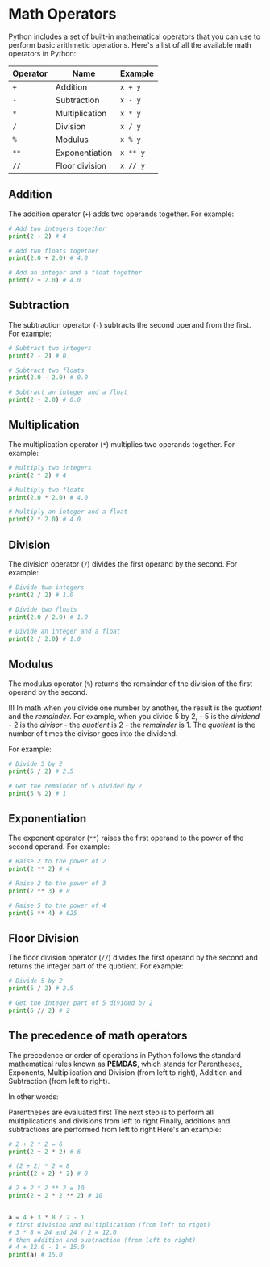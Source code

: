 # Math Operators

Python includes a set of built-in mathematical operators that you can use to perform basic arithmetic operations. Here's a list of all the available math operators in Python:

Operator | Name | Example
---------|------|--------
`+` | Addition | `x + y`
`-` | Subtraction | `x - y`
`*` | Multiplication | `x * y`
`/` | Division | `x / y`
`%` | Modulus | `x % y`
`**` | Exponentiation | `x ** y`
`//` | Floor division | `x // y`

## Addition

The addition operator (`+`) adds two operands together. For example:

```python {cmd="python3"}
# Add two integers together
print(2 + 2) # 4

# Add two floats together
print(2.0 + 2.0) # 4.0

# Add an integer and a float together
print(2 + 2.0) # 4.0
```

## Subtraction

The subtraction operator (`-`) subtracts the second operand from the first. For example:

```python {cmd="python3"}
# Subtract two integers
print(2 - 2) # 0

# Subtract two floats
print(2.0 - 2.0) # 0.0

# Subtract an integer and a float
print(2 - 2.0) # 0.0
```

## Multiplication

The multiplication operator (`*`) multiplies two operands together. For example:

```python {cmd="python3"}
# Multiply two integers
print(2 * 2) # 4

# Multiply two floats
print(2.0 * 2.0) # 4.0

# Multiply an integer and a float
print(2 * 2.0) # 4.0
```

## Division

The division operator (`/`) divides the first operand by the second. For example:

```python {cmd="python3"}
# Divide two integers
print(2 / 2) # 1.0

# Divide two floats
print(2.0 / 2.0) # 1.0

# Divide an integer and a float
print(2 / 2.0) # 1.0
```

## Modulus

The modulus operator (`%`) returns the remainder of the division of the first operand by the second.

!!!
    In math when you divide one number by another, the result is the *quotient* and the *remainder*.
    For example, when you divide 5 by 2,
    - 5 is the *dividend*
    - 2 is the *divisor*
    - the *quotient* is 2
    - the *remainder* is 1.
    The *quotient* is the number of times the divisor goes into the dividend.

For example:

```python {cmd="python3"}
# Divide 5 by 2
print(5 / 2) # 2.5

# Get the remainder of 5 divided by 2
print(5 % 2) # 1
```

## Exponentiation

The exponent operator (`**`) raises the first operand to the power of the second operand. For example:

```python {cmd="python3"}
# Raise 2 to the power of 2
print(2 ** 2) # 4

# Raise 2 to the power of 3
print(2 ** 3) # 8

# Raise 5 to the power of 4
print(5 ** 4) # 625
```

## Floor Division

The floor division operator (`//`) divides the first operand by the second and returns the integer part of the quotient. For example:

```python {cmd="python3"}
# Divide 5 by 2
print(5 / 2) # 2.5

# Get the integer part of 5 divided by 2
print(5 // 2) # 2
```

## The precedence of math operators

The precedence or order of operations in Python follows the standard mathematical rules known as **PEMDAS**, which stands for Parentheses, Exponents, Multiplication and Division (from left to right), Addition and Subtraction (from left to right).

In other words:

Parentheses are evaluated first
The next step is to perform all multiplications and divisions from left to right
Finally, additions and subtractions are performed from left to right
Here's an example:

```python {cmd="python3"}
# 2 + 2 * 2 = 6
print(2 + 2 * 2) # 6

# (2 + 2) * 2 = 8
print((2 + 2) * 2) # 8

# 2 + 2 * 2 ** 2 = 10
print(2 + 2 * 2 ** 2) # 10


a = 4 + 3 * 8 / 2 - 1  
# first division and multiplication (from left to right)
# 3 * 8 = 24 and 24 / 2 = 12.0
# then addition and subtraction (from left to right)
# 4 + 12.0 - 1 = 15.0
print(a) # 15.0
```
